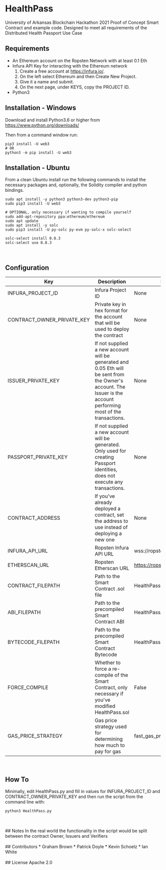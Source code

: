 # HealthPass

University of Arkansas Blockchain Hackathon 2021 Proof of Concept Smart Contract and example code.  Designed to meet all requirements of the Distributed Health Passport Use Case

## Requirements
* An Ethereum account on the Ropsten Network with at least 0.1 Eth
* Infura API Key for interacting with the Ethereum network
    1. Create a free account at https://infura.io/.  
    2. On the left select Ethereum and then Create New Project.
    3. Give it a name and submit. 
    4. On the next page, under KEYS, copy the PROJECT ID.
* Python3

## Installation - Windows
Download and install Python3.6 or higher from https://www.python.org/downloads/

Then from a command window run:
```
pip3 install -U web3
# OR
python3 -m pip install -U web3
```


## Installation - Ubuntu
From a clean Ubuntu install run the following commands to install the necessary packages and, optionally, the Solidity compiler and python bindings.
```
sudo apt install -y python3 python3-dev python3-pip
sudo pip3 install -U web3

# OPTIONAL, only necessary if wanting to compile yourself
sudo add-apt-repository ppa:ethereum/ethereum
sudo apt update
sudo apt install -y solc
sudo pip3 install -U py-solc py-evm py-solc-x solc-select

solc-select install 0.8.3
solc-select use 0.8.3
```


<br/>


## Configuration
| Key | Description  |  Default | Required? |
|------|------|------|------|
| INFURA_PROJECT_ID  | Infura Project ID | None | Yes |
| CONTRACT_OWNER_PRIVATE_KEY | Private key in hex format for the account that will be used to deploy the contract  | None  | Yes |
| ISSUER_PRIVATE_KEY  | If not supplied a new account will be generated and 0.05 Eth will be sent from the Owner's account.  The Issuer is the account performing most of the transactions.  | None |  No |
| PASSPORT_PRIVATE_KEY  | If not supplied a new account will be generated.  Only used for creating Passport identities, does not execute any transactions. | None  | No |
| CONTRACT_ADDRESS  | If you've already deployed a contract, set the address to use instead of deploying a new one  | None  | No |
| INFURA_API_URL  | Ropsten Infura API URL | wss://ropsten.infura.io/ws/v3/  | Yes |
| ETHERSCAN_URL  | Ropsten Etherscan URL  | https://ropsten.etherscan.io  | Yes |
| CONTRACT_FILEPATH  | Path to the Smart Contract .sol file  | HealthPass.sol  | Yes |
| ABI_FILEPATH  | Path to the precompiled Smart Contract ABI  | HealthPassABI.json  | No |
| BYTECODE_FILEPATH  | Path to the precompiled Smart Contract Bytecode  | HealthPassBytecode.json  | No |
| FORCE_COMPILE  | Whether to force a re-compile of the Smart Contract, only necessary if you've modified HealthPass.sol  | False | Yes |
| GAS_PRICE_STRATEGY  | Gas price strategy used for determining how much to pay for gas  | fast_gas_price_strategy  | Yes |
<br/>

## How To
Minimally, edit HealthPass.py and fill in values for INFURA_PROJECT_ID and CONTRACT_OWNER_PRIVATE_KEY and then run the script from the command line with:
```
python3 HealthPass.py
```
<br/>
<br/>
## Notes
In the real world the functionality in the script would be split between the contract Owner, Issuers and Verifiers
<br/>
<br/>
## Contributors
* Graham Brown
* Patrick Doyle
* Kevin Schoelz 
* Ian White
<br/>
<br/>
## License
Apache 2.0
